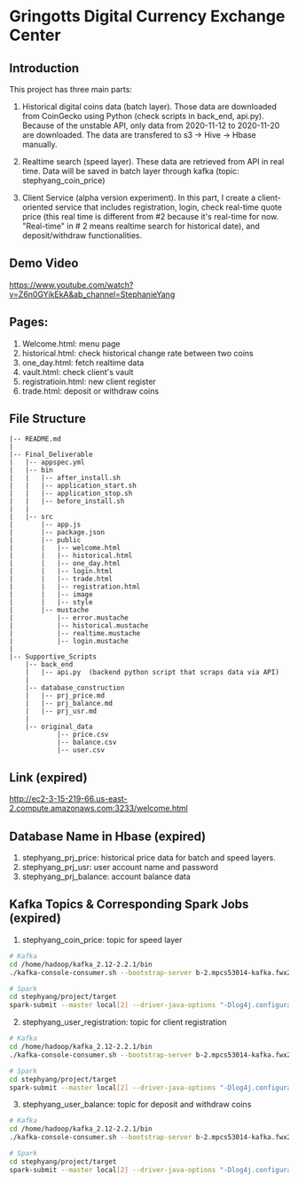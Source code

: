 # Gringotts Digital Currency Exchange Center


## Introduction

This project has three main parts:

1. Historical digital coins data (batch layer). Those data are downloaded from CoinGecko using Python (check scripts in back_end, api.py). Because of the unstable API, only data from 2020-11-12 to 2020-11-20 are downloaded. The data are transfered to s3 -> Hive -> Hbase manually.

2. Realtime search (speed layer). These data are  retrieved from API in real time. Data will be saved in batch layer through kafka (topic: stephyang_coin_price)

3. Client Service (alpha version experiment). In this part, I create a client-oriented service that includes registration, login, check real-time quote price (this real time is different from #2 because it's real-time for now. "Real-time" in # 2 means realtime search for historical date), and deposit/withdraw functionalities.

## Demo Video

https://www.youtube.com/watch?v=Z6n0GYikEkA&ab_channel=StephanieYang


## Pages:

1. Welcome.html: menu page
2. historical.html: check historical change rate between two coins
3. one_day.html: fetch realtime data
4. vault.html: check client's vault
5. registratioin.html: new client register
6. trade.html: deposit or withdraw coins


## File Structure

```
|-- README.md
|
|-- Final_Deliverable
|   |-- appspec.yml
|   |-- bin
|   |   |-- after_install.sh
|   |   |-- application_start.sh
|   |   |-- application_stop.sh
|   |   |-- before_install.sh
|   |
|   |-- src
|       |-- app.js
|       |-- package.json
|       |-- public
|       |   |-- welcome.html
|       |   |-- historical.html
|       |   |-- one_day.html
|       |   |-- login.html
|       |   |-- trade.html
|       |   |-- registration.html
|       |   |-- image
|       |   |-- style 
|       |-- mustache
|           |-- error.mustache
|           |-- historical.mustache
|           |-- realtime.mustache
|           |-- login.mustache
|
|-- Supportive_Scripts
    |-- back_end
    |   |-- api.py  (backend python script that scraps data via API)
    |
    |-- database_construction
    |   |-- prj_price.md
    |   |-- prj_balance.md
    |   |-- prj_usr.md
    |
    |-- original_data
            |-- price.csv
            |-- balance.csv
            |-- user.csv
```
## Link (expired)

http://ec2-3-15-219-66.us-east-2.compute.amazonaws.com:3233/welcome.html

## Database Name in Hbase (expired)

1. stephyang_prj_price: historical price data for batch and speed layers.
2. stephyang_prj_usr: user account name and password
3. stephyang_prj_balance: account balance data

## Kafka Topics & Corresponding Spark Jobs (expired)

1. stephyang_coin_price: topic for speed layer

```bash
# Kafka
cd /home/hadoop/kafka_2.12-2.2.1/bin
./kafka-console-consumer.sh --bootstrap-server b-2.mpcs53014-kafka.fwx2ly.c4.kafka.us-east-2.amazonaws.com:9092,b-1.mpcs53014-kafka.fwx2ly.c4.kafka.us-east-2.amazonaws.com:9092 --topic stephyang_coin_price

# Spark
cd stephyang/project/target
spark-submit --master local[2] --driver-java-options "-Dlog4j.configuration=file:///home/hadoop/ss.log4j.properties" --class StreamPrice uber-stephyang_project-1.0-SNAPSHOT.jar b-1.mpcs53014-kafka.fwx2ly.c4.kafka.us-east-2.amazonaws.com:9092,b-2.mpcs53014-kafka.fwx2ly.c4.kafka.us-east-2.amazonaws.com:9092

```

2. stephyang_user_registration: topic for client registration

```bash
# Kafka
cd /home/hadoop/kafka_2.12-2.2.1/bin
./kafka-console-consumer.sh --bootstrap-server b-2.mpcs53014-kafka.fwx2ly.c4.kafka.us-east-2.amazonaws.com:9092,b-1.mpcs53014-kafka.fwx2ly.c4.kafka.us-east-2.amazonaws.com:9092 --topic stephyang_user_registration

# Spark
cd stephyang/project/target
spark-submit --master local[2] --driver-java-options "-Dlog4j.configuration=file:///home/hadoop/ss.log4j.properties" --class StreamRegistration uber-stephyang_user_reg-1.0-SNAPSHOT.jar b-1.mpcs53014-kafka.fwx2ly.c4.kafka.us-east-2.amazonaws.com:9092,b-2.mpcs53014-kafka.fwx2ly.c4.kafka.us-east-2.amazonaws.com:9092
```

3. stephyang_user_balance: topic for deposit and withdraw coins

```bash
# Kafka
cd /home/hadoop/kafka_2.12-2.2.1/bin
./kafka-console-consumer.sh --bootstrap-server b-2.mpcs53014-kafka.fwx2ly.c4.kafka.us-east-2.amazonaws.com:9092,b-1.mpcs53014-kafka.fwx2ly.c4.kafka.us-east-2.amazonaws.com:9092 --topic stephyang_balance

# Spark
cd stephyang/project/target
spark-submit --master local[2] --driver-java-options "-Dlog4j.configuration=file:///home/hadoop/ss.log4j.properties" --class StreamBalance uber-stephyang_balance-1.0-SNAPSHOT.jar b-1.mpcs53014-kafka.fwx2ly.c4.kafka.us-east-2.amazonaws.com:9092,b-2.mpcs53014-kafka.fwx2ly.c4.kafka.us-east-2.amazonaws.com:9092
```


